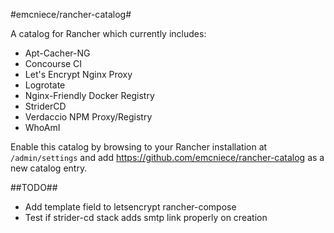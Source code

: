 #emcniece/rancher-catalog#

A catalog for Rancher which currently includes:

- Apt-Cacher-NG
- Concourse CI
- Let's Encrypt Nginx Proxy
- Logrotate
- Nginx-Friendly Docker Registry
- StriderCD
- Verdaccio NPM Proxy/Registry
- WhoAmI

Enable this catalog by browsing to your Rancher installation at `/admin/settings` and add https://github.com/emcniece/rancher-catalog as a new catalog entry.

##TODO##

  - Add template field to letsencrypt rancher-compose
  - Test if strider-cd stack adds smtp link properly on creation

